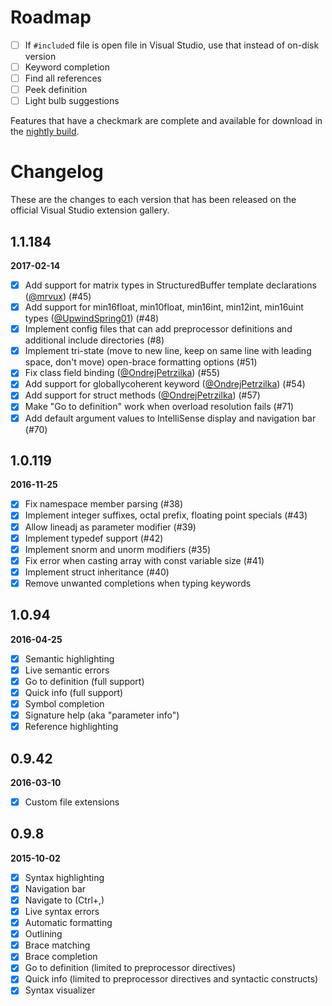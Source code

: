 # Roadmap

- [ ] If `#include`d file is open file in Visual Studio, use that instead of on-disk version
- [ ] Keyword completion
- [ ] Find all references
- [ ] Peek definition
- [ ] Light bulb suggestions

Features that have a checkmark are complete and available for download in the
[nightly build](http://vsixgallery.com/extension/7def6c01-a05e-42e6-953d-3fdea1891737/).

# Changelog

These are the changes to each version that has been released on the official Visual Studio extension gallery.

## 1.1.184

**2017-02-14**

- [x] Add support for matrix types in StructuredBuffer template declarations ([@mrvux](https://github.com/mrvux)) (#45)
- [x] Add support for min16float, min10float, min16int, min12int, min16uint types ([@UpwindSpring01](https://github.com/UpwindSpring01)) (#48)
- [x] Implement config files that can add preprocessor definitions and additional include directories (#8)
- [x] Implement tri-state (move to new line, keep on same line with leading space, don't move) open-brace formatting options (#51)
- [x] Fix class field binding ([@OndrejPetrzilka](https://github.com/OndrejPetrzilka)) (#55)
- [x] Add support for globallycoherent keyword ([@OndrejPetrzilka](https://github.com/OndrejPetrzilka)) (#54)
- [x] Add support for struct methods ([@OndrejPetrzilka](https://github.com/OndrejPetrzilka)) (#57)
- [x] Make "Go to definition" work when overload resolution fails (#71)
- [x] Add default argument values to IntelliSense display and navigation bar (#70)

## 1.0.119

**2016-11-25**

- [x] Fix namespace member parsing (#38)
- [x] Implement integer suffixes, octal prefix, floating point specials (#43)
- [x] Allow lineadj as parameter modifier (#39)
- [x] Implement typedef support (#42)
- [x] Implement snorm and unorm modifiers (#35)
- [x] Fix error when casting array with const variable size (#41)
- [x] Implement struct inheritance (#40)
- [x] Remove unwanted completions when typing keywords

## 1.0.94

**2016-04-25**

- [x] Semantic highlighting
- [x] Live semantic errors
- [x] Go to definition (full support)
- [x] Quick info (full support)
- [x] Symbol completion
- [x] Signature help (aka "parameter info")
- [x] Reference highlighting

## 0.9.42

**2016-03-10**

- [x] Custom file extensions

## 0.9.8

**2015-10-02**

- [x] Syntax highlighting
- [x] Navigation bar
- [x] Navigate to (Ctrl+,)
- [x] Live syntax errors
- [x] Automatic formatting
- [x] Outlining
- [x] Brace matching
- [x] Brace completion
- [x] Go to definition (limited to preprocessor directives)
- [x] Quick info (limited to preprocessor directives and syntactic constructs)
- [x] Syntax visualizer